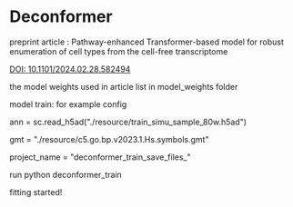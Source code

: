 # Deconformer

preprint article : Pathway-enhanced Transformer-based model for robust enumeration of cell types from the cell-free transcriptome

[DOI: 10.1101/2024.02.28.582494](https://doi.org/10.1101/2024.02.28.582494)


the model weights used in article list in model_weights folder

model train:
for example config

ann = sc.read_h5ad("./resource/train_simu_sample_80w.h5ad")

gmt = "./resource/c5.go.bp.v2023.1.Hs.symbols.gmt"

project_name = "deconformer_train_save_files_"

run python deconformer_train

fitting started!

